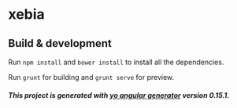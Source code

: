 # xebia

## Build & development

Run `npm install` and `bower install` to install all the dependencies.

Run `grunt` for building and `grunt serve` for preview.


##### This project is generated with [yo angular generator](https://github.com/yeoman/generator-angular) version 0.15.1.
